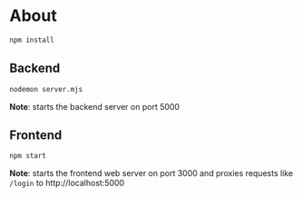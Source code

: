 # About

```sh
npm install
```

## Backend

```sh
nodemon server.mjs
```

**Note**: starts the backend server on port 5000

## Frontend

```sh
npm start
```

**Note**: starts the frontend web server on port 3000 and proxies requests like `/login` to http://localhost:5000
